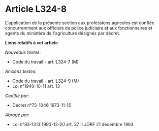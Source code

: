 # Article L324-8

L'application de la présente section aux professions agricoles est confiée concurremment aux officiers de police judiciaire
et aux fonctionnaires et agents du ministère de l'agriculture désignés par décret.

**Liens relatifs à cet article**

_Nouveaux textes_:

  - Code du travail - art. L324-7 (M)

_Anciens textes_:

  - Code du travail - art. L324-9 (M)
  - Loi n°1940-10-11 art. 13

_Codifié par_:

  - Décret n°73-1046 1973-11-15

_Abrogé par_:

  - Loi n°93-1313 1993-12-20 art. 37 II JORF 21 décembre 1993
